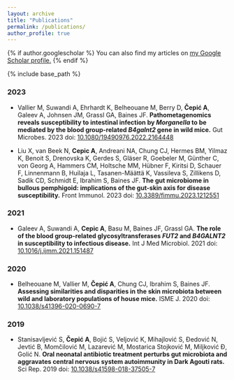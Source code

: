 ```yaml
---
layout: archive
title: "Publications"
permalink: /publications/
author_profile: true
---
```


{% if author.googlescholar %}
  You can also find my articles on <u><a href="{{author.googlescholar}}">my Google Scholar profile</a>.</u>
{% endif %}

{% include base_path %}


### 2023
- Vallier M, Suwandi A, Ehrhardt K, Belheouane M, Berry D, **Čepić A**, Galeev A, Johnsen JM, Grassl GA, Baines JF. **Pathometagenomics reveals susceptibility to intestinal infection by *Morganella* to be mediated by the blood group-related *B4galnt2* gene in wild mice.** Gut Microbes. 2023 doi: [10.1080/19490976.2022.2164448](https://doi.org/10.1080/19490976.2022.2164448)

- Liu X, van Beek N, **Cepic A**, Andreani NA, Chung CJ, Hermes BM, Yilmaz K, Benoit S, Drenovska K, Gerdes S, Gläser R, Goebeler M, Günther C, von Georg A, Hammers CM, Holtsche MM, Hübner F, Kiritsi D, Schauer F, Linnenmann B, Huilaja L, Tasanen-Määttä K, Vassileva S, Zillikens D, Sadik CD, Schmidt E, Ibrahim S, Baines JF. **The gut microbiome in bullous pemphigoid: implications of the gut-skin axis for disease susceptibility.** Front Immunol. 2023 doi: [10.3389/fimmu.2023.1212551](https://doi.org/10.3389/fimmu.2023.1212551)


### 2021
- Galeev A, Suwandi A, **Cepic A**, Basu M, Baines JF, Grassl GA. **The role of the blood group-related glycosyltransferases *FUT2* and *B4GALNT2* in susceptibility to infectious disease.** Int J Med Microbiol. 2021 doi: [10.1016/j.ijmm.2021.151487](https://doi.org/10.1016/j.ijmm.2021.151487)


### 2020
- Belheouane M, Vallier M, **Čepić A**, Chung CJ, Ibrahim S, Baines JF. **Assessing similarities and disparities in the skin microbiota between wild and laboratory populations of house mice.** ISME J. 2020 doi: [10.1038/s41396-020-0690-7](https://doi.org/10.1038/s41396-020-0690-7)


### 2019
- Stanisavljević S, **Čepić A**, Bojić S, Veljović K, Mihajlović S, Đedović N, Jevtić B, Momčilović M, Lazarević M, Mostarica Stojković M, Miljković Đ, Golić N. **Oral neonatal antibiotic treatment perturbs gut microbiota and aggravates central nervous system autoimmunity in Dark Agouti rats.** Sci Rep. 2019 doi: [10.1038/s41598-018-37505-7](https://doi.org/10.1038/s41598-018-37505-7)


<br/><br/>
